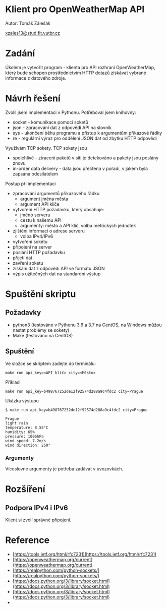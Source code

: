 # Klient pro OpenWeatherMap API

Autor: Tomáš Zálešák

xzales13@stud.fit.vutbr.cz

# Zadání

Úkolem je vytvořit program - klienta pro API rozhraní OpenWeatherMap, který bude schopen prostřednictvím HTTP dotazů získávat vybrané informace z datového zdroje.

# Návrh řešení
Zvolil jsem implementaci v Pythonu. Potřeboval jsem knihovny:
- socket - komunikace pomocí soketů
- json - zpracování dat z odpovědi API na slovník
- sys - ukončení běhu programu a přístup k argumentům příkazové řádky
- re - regulární výraz pro oddělení JSON dat od zbytku HTTP odpovědi

Využívám TCP sokety. TCP sokety jsou
- spolehlivé - ztracení paketů v síti je detekováno a pakety jsou poslány znovu
- in-order data delivery - data jsou přečtena v pořadí, v jakém byla zapsána odesilatelem 

Postup při implementaci
- zpracování argumentů příkazového řádku
  - argument jména města
  - argument API klíče
- vytvoření HTTP požadavku, který obsahuje:
  - jméno serveru
  - cestu k našemu API
  - argumenty: město a API klíč, volba metrických jednotek
- zjištění informací o adrese serveru
  - volba IPv4/IPv6
- vytvoření soketu
- připojení na server
- poslání HTTP požadavku
- přijetí dat
- zavření soketu
- získání dat z odpovědi API ve formátu JSON
- výpis užitečných dat na standardní výstup

# Spuštění skriptu

## Požadavky
- python3 (testováno v Pythonu 3.6 a 3.7 na CentOS, na Windows můžou nastat problémy se sokety)
- Make (testováno na CentOS)

## Spuštění

Ve složce se skriptem zadejte do terminálu:

```
make run api_key=<API klíč> city=<Město>
```

Příklad

```
make run api_key=b498767252de12f92574d288a9c4fdc2 city=Prague
```

Ukázka výstupu
```
$ make run api_key=b498767252de12f92574d288a9c4fdc2 city=Prague

Prague
light rain
temperature: 8.55°C
humidity: 65%
pressure: 1006hPa
wind speed: 7.2m/s
wind direction: 250°
```

### Argumenty

Víceslovné argumenty je potřeba zadávat v uvozovkách.

# Rozšíření

## Podpora IPv4 i IPv6

Klient si zvolí správné připojení.

# Reference
- [https://tools.ietf.org/html/rfc7231](https://tools.ietf.org/html/rfc7231)
- [https://openweathermap.org/current](https://openweathermap.org/current)
- [https://realpython.com/python-sockets/](https://realpython.com/python-sockets/)
- [https://docs.python.org/3/library/socket.html](https://docs.python.org/3/library/socket.html)
- [https://docs.python.org/3/library/socket.html](https://docs.python.org/3/library/socket.html)
- 